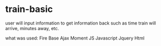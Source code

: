 # train-basic
user will input information to get information back such as time train will arrive, minutes away, etc.

what was used:
Fire Base
Ajax
Moment JS
Javascript
Jquery
Html